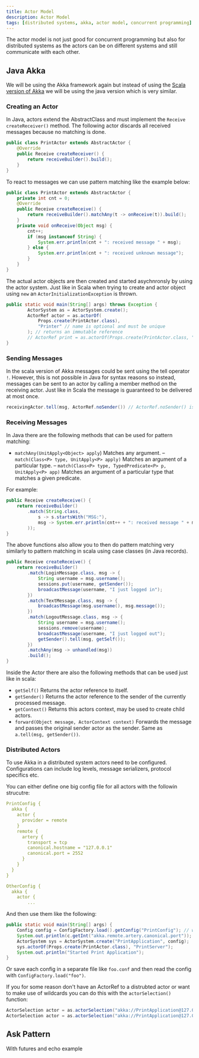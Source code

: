 ```yaml
---
title: Actor Model
description: Actor Model
tags: [distributed systems, akka, actor model, concurrent programming]
---
```


The actor model is not just good for concurrent programming but also for distributed systems as the actors can be on different systems and still communicate with each other.

## Java Akka

We will be using the Akka framework again but instead of using the [Scala version of Akka](../Concurrent%20Programming/13-actorModel.md) we will be using the java version which is very similar.

### Creating an Actor

In Java, actors extend the AbstractClass and must implement the `Receive createReceiver()` method. The following actor discards all received messages because no matching is done.

```java
public class PrintActor extends AbstractActor {
    @Override
    public Receive createReceiver() {
        return receiveBuilder().build();
    }
}
```

To react to messages we can use pattern matching like the example below:

```java
public class PrintActor extends AbstractActor {
    private int cnt = 0;
    @Override
    public Receive createReceive() {
        return receiveBuilder().matchAny(t -> onReceive(t)).build();
    }
    private void onReceive(Object msg) {
        cnt++;
        if (msg instanceof String) {
            System.err.println(cnt + ": received message " + msg);
        } else {
            System.err.println(cnt + ": received unknown message");
        }
    }
}
```

The actual actor objects are then created and started asychnronsly by using the actor system. Just like in Scala when trying to create and actor object using `new` an `ActorInitializationException` is thrown.

```java
public static void main(String[] args) throws Exception {
        ActorSystem as = ActorSystem.create();
        ActorRef actor = as.actorOf(
            Props.create(PrintActor.class),
            "Printer" // name is optional and must be unique
        ); // returns an immutable reference
        // ActorRef print = as.actorOf(Props.create(PrintActor.class, "Msg:")); For non default constructor actors
}
```

### Sending Messages

In the scala version of Akka messages could be sent using the tell operator `!`. However, this is not possible in Java for syntax reasons so instead, messages can be sent to an actor by calling a member method on the receiving actor. Just like in Scala the message is guaranteed to be delivered at most once.

```java
receivingActor.tell(msg, ActorRef.noSender()) // ActorRef.noSender() is same as null
```

### Receiving Messages

In Java there are the following methods that can be used for pattern matching:

- `matchAny(UnitApply<Object> apply`) Matches any argument.
– `match(Class<P> type, UnitApply<P> apply)` Matches an argument of a particular type.
– `match(Class<P> type, TypedPredicate<P> p, UnitApply<P> app)` Matches an argument of a particular type that matches a given predicate.

For example:

```java
public Receive createReceive() {
    return receiveBuilder()
        .match(String.class, 
            s -> s.startsWith("MSG:"), 
            msg -> System.err.println(cnt++ + ": received message " + msg
        ));
}
```

The above functions also allow you to then do pattern matching very similarly to pattern matching in scala using case classes (in Java records).

```java
public Receive createReceive() {
    return receiveBuilder()
        .match(LoginMessage.class, msg -> {
            String username = msg.username();
            sessions.put(username, getSender());
            broadcastMessage(username, "I just logged in");
        })
        .match(TextMessage.class, msg -> {
            broadcastMessage(msg.username(), msg.message());
        })
        .match(LogoutMessage.class, msg -> {
            String username = msg.username();
            sessions.remove(username);
            broadcastMessage(username, "I just logged out");
            getSender().tell(msg, getSelf());
        })
        .matchAny(msg -> unhandled(msg))
        .build();
}
```

Inside the Actor there are also the following methods that can be used just like in scala:

- `getSelf()` Returns the actor reference to itself.
- `getSender()` Returns the actor reference to the sender of the currently processed message.
- `getContext()` Returns this actors context, may be used to create child actors.
- `forward(Object message, ActorContext context)` Forwards the message and passes the original sender actor as the sender. Same as `a.tell(msg, getSender())`.

### Distributed Actors

To use Akka in a distributed system actors need to be configured. Configurations can include log levels, message serializers, protocol specifics etc.

You can either define one big config file for all actors with the followin strucutre:

```yaml title="application.conf"
PrintConfig {
  akka {
    actor {
      provider = remote
    }
    remote {
      artery {
        transport = tcp
        canonical.hostname = "127.0.0.1"
        canonical.port = 2552
      }
    }
  }
}

OtherConfig {
  akka {
    actor {
        ...
```

And then use them like the following:

```java
public static void main(String[] args) {
    Config config = ConfigFactory.load().getConfig("PrintConfig"); // without getConfig just gets base.
    System.out.println(c.getInt("akka.remote.artery.canonical.port")); // 25520
    ActorSystem sys = ActorSystem.create("PrintApplication", config);
    sys.actorOf(Props.create(PrintActor.class), "PrintServer");
    System.out.println("Started Print Application");
}
```

Or save each config in a separate file like `foo.conf` and then read the config with `ConfigFactory.load("foo")`.

If you for some reason don't have an ActorRef to a distrubted actor or want to make use of wildcards you can do this with the `actorSelection()` function:

```java
ActorSelection actor = as.actorSelection("akka://PrintApplication@127.0.0.1:25520/user/PrintServer");
ActorSelection actor = as.actorSelection("akka://PrintApplication@127.0.0.1:25520/user/*/PrintServer"); // all printServer no matter the parent Actor
```

## Ask Pattern

With futures and echo example
